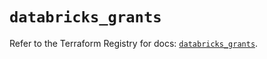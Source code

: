 # `databricks_grants`

Refer to the Terraform Registry for docs: [`databricks_grants`](https://registry.terraform.io/providers/databricks/databricks/1.58.0/docs/resources/grants).
